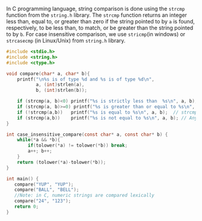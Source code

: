In C programming language, string comparison is done using the `strcmp` function from the `string.h` library. The `strcmp` function returns an integer less than, equal to, or greater than zero if the string pointed to by `a` is found, respectively, to be less than, to match, or be greater than the string pointed to by `b`. For case insensitive comparison, we use `stricmp`(in windows) or `strcasecmp` (in Linux/Unix) from `string.h` library.

```c
#include <stdio.h>
#include <string.h>
#include <ctype.h>

void compare(char* a, char* b){
    printf("\n%s is of type %d and %s is of type %d\n", 
           a, (int)strlen(a), 
           b, (int)strlen(b));

    if (strcmp(a, b)<0) printf("%s is strictly less than  %s\n", a, b);
    if (strcmp(a, b)>=0) printf("%s is greater than or equal to %s\n", a, b);
    if (!strcmp(a,b))   printf("%s is equal to %s\n", a, b);  // strcmp returns 0 if strings are same. So negating it gives case of inequality.
    if (strcmp(a,b))    printf("%s is not equal to %s\n", a, b); // Any non-zero value from strcmp indicates inequality.
}

int case_insensitive_compare(const char* a, const char* b) {
    while(*a && *b){
        if(tolower(*a) != tolower(*b)) break;
        a++; b++;
    }
    return (tolower(*a)-tolower(*b));
}

int main() {
   compare("YUP", "YUP");
   compare("BALL", "BELL");
   //Note: in C, numeric strings are compared lexically
   compare("24", "123");
   return 0;
}
```
